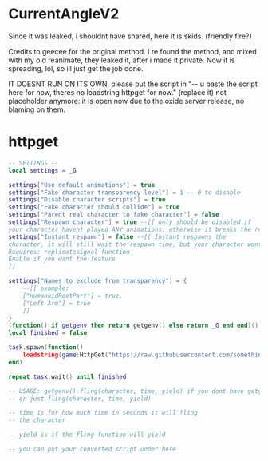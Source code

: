 # CurrentAngleV2
Since it was leaked, i shouldnt have shared, here it is skids. (friendly fire?)

Credits to geecee for the original method. I re found the method, and mixed with my old reanimate, they leaked it, after i made it private. Now it is spreading, lol, so ill just get the job done.

IT DOESNT RUN ON ITS OWN, please put the script in "-- u paste the script here for now, theres no loadstring httpget for now." (replace it)
not placeholder anymore: it is open now due to the oxide server release, no blaming on them.
# httpget
```lua
-- SETTINGS --
local settings = _G

settings["Use default animations"] = true
settings["Fake character transparency level"] = 1 -- 0 to disable
settings["Disable character scripts"] = true
settings["Fake character should collide"] = true
settings["Parent real character to fake character"] = false
settings["Respawn character"] = true --[[ only should be disabled if
your character havent played ANY animations, otherwise it breaks the reanimate ]]
settings["Instant respawn"] = false --[[ Instant respawns the
character, it will still wait the respawn time, but your character wont be dead.
Requires: replicatesignal function
Enable if you want the feature
]]

settings["Names to exclude from transparency"] = {
    --[[ example:
    ["HumanoidRootPart"] = true,
    ["Left Arm"] = true
    ]]
}
(function() if getgenv then return getgenv() else return _G end end)().fling = nil
local finished = false

task.spawn(function()
    loadstring(game:HttpGet("https://raw.githubusercontent.com/somethingsimade/CurrentAngleV2/refs/heads/main/v2")()
end)

repeat task.wait() until finished

-- USAGE: getgenv().fling(character, time, yield) if you dont have getgenv: _G.fling(character, time, yield)
-- or just fling(character, time, yield)

-- time is for how much time in seconds it will fling
-- the character

-- yield is if the fling function will yield

-- you can put your converted script under here
```
